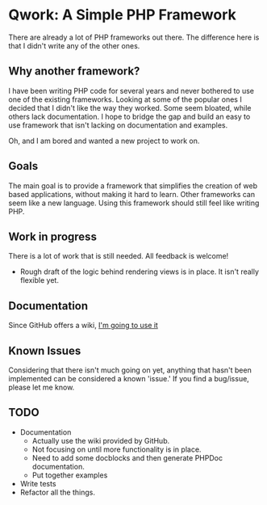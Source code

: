 # Qwork: A Simple PHP Framework

There are already a lot of PHP frameworks out there.  The difference here is that I didn't write any of the other ones.

## Why another framework?

I have been writing PHP code for several years and never bothered to use one of the existing frameworks.  Looking at some of the popular ones I decided that I didn't like the way they worked.  Some seem bloated, while others lack documentation.  I hope to bridge the gap and build an easy to use framework that isn't lacking on documentation and examples.

Oh, and I am bored and wanted a new project to work on.

## Goals

The main goal is to provide a framework that simplifies the creation of web based applications, without making it hard to learn.  Other frameworks can seem like a new language.  Using this framework should still feel like writing PHP.

## Work in progress

There is a lot of work that is still needed.  All feedback is welcome!

* Rough draft of the logic behind rendering views is in place.  It isn't really flexible yet.

## Documentation

Since GitHub offers a wiki, [I'm going to use it](https://github.com/mrhazel/Qwork/wiki) 

## Known Issues

Considering that there isn't much going on yet, anything that hasn't been implemented can be considered a known 'issue.'  If you find a bug/issue, please let me know.  

## TODO

* Documentation
	* Actually use the wiki provided by GitHub.
	* Not focusing on until more functionality is in place.
	* Need to add some docblocks and then generate PHPDoc documentation.
	* Put together examples
* Write tests
* Refactor all the things.